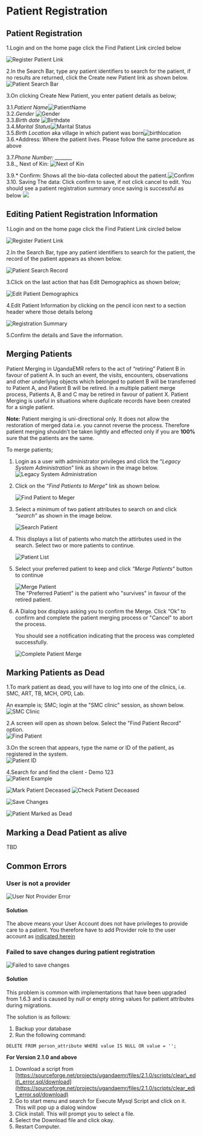 # Patient Registration

## Patient Registration

1.Login and on the home page click the Find Patient Link circled below

![Register Patient Link](../images/poc_find_patient_link.png)

2.In the Search Bar, type any patient identifiers to search for the patient, if no results are returned, click the Create new Patient link as shown below. ![Patient Search Bar](../images/poc_search_bar.PNG)

3.On clicking Create New Patient, you enter patient details as below;

3.1._Patient Name_![PatientName](../images/name.png)  
3.2._Gender_ ![Gender](../images/gender.png)  
3.3._Birth date_ ![Birthdate](../images/birth_date.png)  
3.4._Marital Status_![Marital Status](../images/marital_status.png)  
3.5._Birth Location_ aka village in which patient was born![birthlocation](../images/birth_location.png)  
3.6.\*Address: Where the patient lives. Please follow the same procedure as above

3.7._Phone Number: \_\__\_\__\_\_  
3.8.\_ Next of Kin: ![Next of Kin](../images/next_of_kin.png)

3.9.\* Confirm: Shows all the bio-data collected about the patient.![Confirm](../images/confirmation.png)  
3.10. Saving The data: Click confirm to save, if not click cancel to edit. You should see a patient registration summary once saving is successful as below ![](../images/poc_patient_summary.PNG)

## Editing Patient Registration Information

1.Login and on the home page click the Find Patient Link circled below

![Register Patient Link](../images/poc_find_patient_link.png)

2.In the Search Bar, type any patient identifiers to search for the patient, the record of the patient appears as shown below.

![Patient Search Record](../images/poc_patient_record_search.png)

3.Click on the last action that has Edit Demographics as shown below;

![Edit Patient Demographics](../images/poc_edit_patient_demographics.png)

4.Edit Patient Information by clicking on the pencil icon next to a section header where those details belong

![Registration Summary](../images/poc_registration_summary.PNG)

5.Confirm the details and Save the information.

## Merging Patients

Patient Merging in UgandaEMR refers to the act of “retiring” Patient B in favour of patient A. In such an event, the visits, encounters, observations and other underlying objects which belonged to patient B will be transferred to Patient A, and Patient B will be retired. In a multiple patient merge process, Patients A, B and C may be retired in favour of patient X. Patient Merging is useful in situations where duplicate records have been created for a single patient.

**Note:** Patient merging is uni-directional only. It does not allow the restoration of merged data i.e. you cannot reverse the process. Therefore patient merging shouldn’t be taken lightly and effected only if you are **100%** sure that the patients are the same.

To merge patients;

1. Login as a user with administrator privileges and click the “_Legacy System Administration_” link as shown in the image below. ![Legacy System Administration](../images/patient_merge1.png)
2. Click on the _“Find Patients to Merge_” link as shown below.

   ![Find Patient to Meger](../images/patient_merge2.png)

3. Select a minimum of two patient attributes to search on and click _“search”_ as shown in the image below.

   ![Search Patient](../images/patient_merge3.png)

4. This displays a list of patients who match the attirbutes used in the search. Select two or more patients to continue.

   ![Patient List](../images/patient_merge4.png)

5. Select your preferred patient to keep and click _“Merge Patients”_ button to continue

   ![Merge Patient](../images/patient_merge5.png)  
   The "Preferred Patient" is the patient who "survives" in favour of the retired patient.

6. A Dialog box displays asking you to confirm the Merge. Click “Ok” to confirm and complete the patient merging process or "Cancel" to abort the process.

   You should see a notification indicating that the process was completed successfully.

   ![Complete Patient Merge](../images/patient_merge6.png)

## Marking Patients as Dead

1.To mark patient as dead, you will have to log into one of the clinics, i.e. SMC, ART, TB, MCH, OPD, Lab.

An example is; SMC; login at the "SMC clinic" session, as shown below.  
![SMC Clinic](../images/SMC12.png)

2.A screen will open as shown below. Select the "Find Patient Record" option.  
![Find Patient](../images/SMC11.png)

3.On the screen that appears, type the name or ID of the patient, as registered in the system.  
![Patient ID](../images/SMC13.png)

4.Search for and find the client - Demo 123  
![Patient Example](../images/terminated1.jpg)

![Mark Patient Deceased](../images/terminated%202.1.PNG) ![Check Patient Deceased](../images/terminated%2031.PNG)

![Save Changes](../images/terminated%204.PNG)

![Patient Marked as Dead](../images/terminated%205.PNG)

## Marking a Dead Patient as alive

TBD

## Common Errors

### User is not a provider

![User Not Provider Error](../images/logged_in_user_not_provider.png)

#### Solution

The above means your User Account does not have privileges to provide care to a patient. You therefore have to add Provider role to the user account as [indicated herein](../provider_management/making_an_existing_user_a_provider.md)

### Failed to save changes during patient registration

![Failed to save changes](../images/user_registration_failed_to_save_changes.jpeg)

#### Solution

This problem is common with implementations that have been upgraded from 1.6.3 and is caused by null or empty string values for patient attributes during migrations.

The solution is as follows:  
1. Backup your database  
2. Run the following command:

`DELETE FROM person_attribute WHERE value IS NULL OR value = '';`

**For Version 2.1.0 and above**

1. Download a script from [https://sourceforge.net/projects/ugandaemr/files/2.1.0/scripts/clear\_edit\_error.sql/download](https://sourceforge.net/projects/ugandaemr/files/2.1.0/scripts/clear_edit_error.sql/download)
2. Go to start menu and search for Execute Mysql Script and click on it. This will pop up a dialog window
3. Click install. This will prompt you to select a file. 
4. Select the Download file and click okay.
5. Restart Computer.

